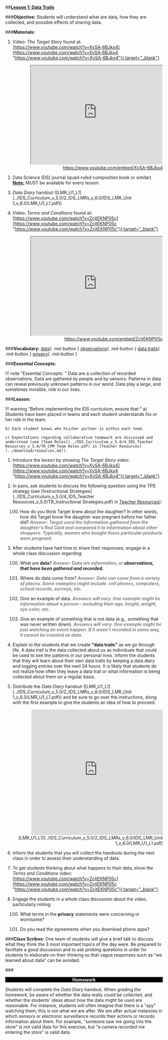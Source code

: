 ##**<u>Lesson 1: Data Trails</u>**

###**Objective:**
Students will understand what are data, how they are collected, and possible effects of sharing data.

###**Materials:**

1. Video: *The Target Story* found at:<br>
    [https://www.youtube.com/watch?v=XvSA-6BJkx4](https://www.youtube.com/watch?v=XvSA-6BJkx4 "https://www.youtube.com/watch?v=XvSA-6BJkx4"){:target="_blank"}

    <div align="right"><iframe width="420" height="315"
    src="https://www.youtube.com/embed/XvSA-6BJkx4" allowfullscreen>
    </iframe><br><a href="https://www.youtube.com/embed/XvSA-6BJkx4">https://www.youtube.com/embed/XvSA-6BJkx4</a></div>

2. Data Science (DS) journal (quad-ruled composition book or similar)
<br> **<u>Note:</u>** MUST be available for every
lesson

3. *Data Diary* handout ([LMR_U1_L1](../IDS_Curriculum_v_5.0/2_IDS_LMRs_v_6.0/IDS_LMR_Unit 1_v_6.0/LMR_U1_L1.pdf))

4. Video: *Terms and Conditions* found at:<br>
    [https://www.youtube.com/watch?v=ZcjtEKNP05c](https://www.youtube.com/watch?v=ZcjtEKNP05c "https://www.youtube.com/watch?v=ZcjtEKNP05c"){:target="_blank"}

    <div align="right"><iframe width="420" height="315"
    src="https://www.youtube.com/embed/ZcjtEKNP05c" allowfullscreen>
    </iframe><br><a href="https://www.youtube.com/embed/ZcjtEKNP05c">https://www.youtube.com/embed/ZcjtEKNP05c</a></div>

###**Vocabulary:**
[data](../../vocabulary/unit1/#data "Data are information, or observations, that have been gathered and recorded"){ .md-button }
[observations](../../vocabulary/unit1/#observations "Data that have been gathered and recorded"){ .md-button }
[data trails](../../vocabulary/unit1/#data-trails "the data collected about us as individuals that could be used to see the patterns in our personal lives"){ .md-button }
[privacy](../../vocabulary/unit1/#privacy "the right of individuals to have control over how their personal information is collected and used"){ .md-button }


###**Essential Concepts:**

!!! note "Essential Concepts: "
    Data are a collection of recorded observations. Data are gathered by people and
    by sensors. Patterns in data can reveal previously unknown patterns in our world. Data play a large, and
    sometimes invisible, role in our lives.

###**Lesson:**

!!! warning "Before implementing the IDS curriculum, ensure that:"
    a) Students have been placed in teams and each student understands his or
    her role in the team.

    b) Each student knows who his/her partner is within each team.

    c) Expectations regarding collaborative teamwork are discussed and
    understood (see [Team Roles](../IDS_Curriculum_v_5.0/4_IDS_Teacher Resources_v_5.0/TR_CPM_Team Roles.pdf) in [Teacher Resources](../download/resources.md)).


1. Introduce the lesson by showing *The Target Story* video:<br>
    [https://www.youtube.com/watch?v=XvSA-6BJkx4](https://www.youtube.com/watch?v=XvSA-6BJkx4 "https://www.youtube.com/watch?v=XvSA-6BJkx4"){:target="_blank"}

2. In pairs, ask students to discuss the following question using the *TPS* strategy (see [Instructional
Strategies](../IDS_Curriculum_v_5.0/4_IDS_Teacher Resources_v_5.0/TR_Instructional Strategies.pdf) in [Teacher Resources](../download/resources.md)):

    100. How do you think Target knew about the daughter? In other words, how did Target know
    the daughter was pregnant before her father did? <span style="color:grey">***Answer: Target used the information
    gathered from the daughter’s Red Card and compared it to information about other
    shoppers. Typically, women who bought those particular products were pregnant.***</span>

3. After students have had time to share their responses, engage in a whole class discussion
regarding:

    100. What are **data**? <span style="color:grey">***Answer: Data are information, or ***</span> ***observations***<span style="color:grey">***, that have been gathered and 
    recorded.***</span>

    100. Where do data come from? <span style="color:grey">***Answer: Data can come from a variety of places. Some examples
    might include: cell phones, computers, school records, surveys, etc.***</span>

    100. Give an example of data. <span style="color:grey">***Answers will vary. One example might be information
    about a person – including their age, height, weight, eye color, etc.***</span>

    100. Give an example of something that is not data (e.g., something that was never written
    down). <span style="color:grey">***Answers will vary. One example might be just watching an event happen. If
    it wasn’t recorded in some way, it cannot be counted as data.***</span>

4. Explain to the students that we create **"data trails"** as we go through life. A data trail is the data
collected about us as individuals that could be used to see the patterns in our personal lives.
Inform the students that they will learn about their own data trails by keeping a data diary and
logging entries over the next 24 hours. It is likely that students do not realize how often they leave a data trail or what information is being collected about them on a regular basis.

5. Distribute the *Data Diary* handout ([LMR_U1_L1](../IDS_Curriculum_v_5.0/2_IDS_LMRs_v_6.0/IDS_LMR_Unit 1_v_6.0/LMR_U1_L1.pdf)) and be sure to go over the instructions, along with
the first example to give the students an idea of how to proceed.  

    <div align="right"><iframe src="https://docs.google.com/viewerng/viewer?url=https://ids-curriculum.idsucla.org/IDS_Curriculum_v_5.0/2_IDS_LMRs_v_6.0/IDS_LMR_Unit 1_v_6.0/LMR_U1_L1.pdf&embedded=true" style=" width:420px;height:400px;" frameborder="0"></iframe><br>[LMR_U1_L1](../IDS_Curriculum_v_5.0/2_IDS_LMRs_v_6.0/IDS_LMR_Unit 1_v_6.0/LMR_U1_L1.pdf)</div>  


6. Inform the students that you will collect the handouts during the next class in order to assess their
understanding of data.

7. To get students thinking about what happens to their data, show the *Terms and Conditions* video:<br>
    [https://www.youtube.com/watch?v=ZcjtEKNP05c](https://www.youtube.com/watch?v=ZcjtEKNP05c "https://www.youtube.com/watch?v=ZcjtEKNP05c"){:target="_blank"}

8. Engage the students in a whole class discussion about the video, particularly noting:

    100. What terms in the **privacy** statements were concerning or worrisome?

    100. Do you read the agreements when you download phone apps?

###**Class Scribes:**
One team of students will give a brief talk to discuss what they think the 3 most important topics
of the day were. Be prepared to facilitate a good discussion and to ask probing questions in order
for students to elaborate on their thinking so that vague responses such as “we learned about
data” can be avoided.

###<p style="background: black; color: white; text-align: center;">**Homework**</p>
Students will complete the *Data Diary* handout. When grading the homework, be aware of
whether the data really could be collected, and whether the students' ideas about how the data
might be used are reasonable. For instance, students will often imagine that there is a "spy"
watching them; this is not what we are after. We are after actual instances in which sensors or
electronic surveillance records their actions or records information about them. For example,
"someone saw me going into the store" is not valid data for this exercise, but "a camera recorded
me entering the store" is valid data.
